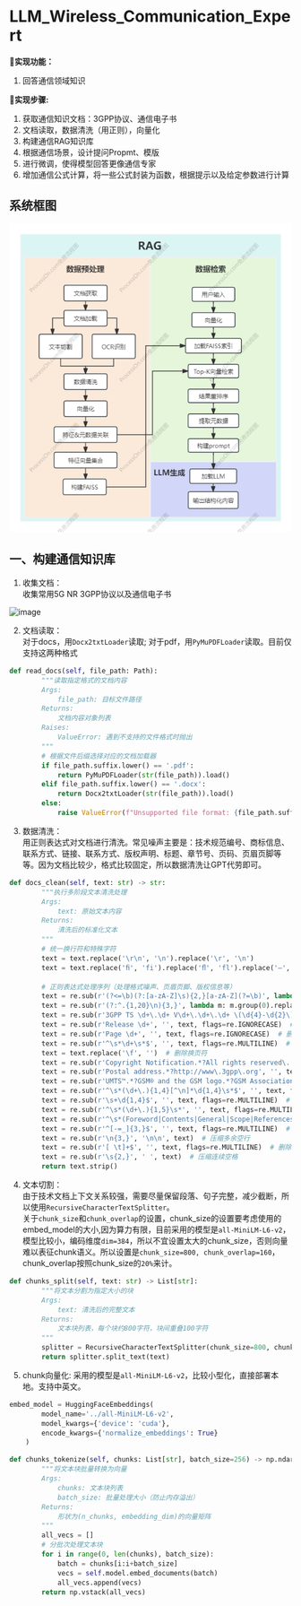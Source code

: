 # **LLM_Wireless_Communication_Expert**

🎯**实现功能：**
1. 回答通信领域知识

🚩**实现步骤:**
1. 获取通信知识文档：3GPP协议、通信电子书
2. 文档读取，数据清洗（用正则），向量化
3. 构建通信RAG知识库
4. 根据通信场景，设计提问Propmt、模版
5. 进行微调，使得模型回答更像通信专家
6. 增加通信公式计算，将一些公式封装为函数，根据提示以及给定参数进行计算

## 系统框图
![系统框图](./LWCE系统框图.png)

## 一、构建通信知识库
1. 收集文档：  
收集常用5G NR 3GPP协议以及通信电子书

![image](https://github.com/user-attachments/assets/c488cfbc-df9a-43ed-8a4b-36b121cb7cac)

2. 文档读取：  
对于docs，用`Docx2txtLoader`读取; 对于pdf，用`PyMuPDFLoader`读取。目前仅支持这两种格式
```python
def read_docs(self, file_path: Path):
        """读取指定格式的文档内容
        Args:
            file_path: 目标文件路径
        Returns:
            文档内容对象列表
        Raises:
            ValueError: 遇到不支持的文件格式时抛出
        """
        # 根据文件后缀选择对应的文档加载器
        if file_path.suffix.lower() == '.pdf':
            return PyMuPDFLoader(str(file_path)).load()
        elif file_path.suffix.lower() == '.docx':
            return Docx2txtLoader(str(file_path)).load()
        else:
            raise ValueError(f"Unsupported file format: {file_path.suffix}")
```

3. 数据清洗：  
用正则表达式对文档进行清洗。常见噪声主要是：技术规范编号、商标信息、联系方式、链接、联系方式、版权声明、标题、章节号、页码、页眉页脚等等。因为文档比较少，格式比较固定，所以数据清洗让GPT代劳即可。
```python
def docs_clean(self, text: str) -> str:
        """执行多阶段文本清洗处理
        Args:
            text: 原始文本内容
        Returns:
            清洗后的标准化文本
        """
        # 统一换行符和特殊字符
        text = text.replace('\r\n', '\n').replace('\r', '\n')
        text = text.replace('ﬁ', 'fi').replace('ﬂ', 'fl').replace('–', '-').replace('—', '-').replace(' ', ' ')
        
        # 正则表达式处理序列（处理格式噪声、页眉页脚、版权信息等）
        text = re.sub(r'(?<=\b)(?:[a-zA-Z]\s){2,}[a-zA-Z](?=\b)', lambda m: m.group(0).replace(' ', ''), text)  # 修复被空格分割的单词
        text = re.sub(r'(?:^.{1,20}\n){3,}', lambda m: m.group(0).replace('\n', ' '), text, flags=re.MULTILINE)  # 合并短行
        text = re.sub(r'3GPP TS \d+\.\d+ V\d+\.\d+\.\d+ \(\d{4}-\d{2}\)', '', text)  # 删除技术规范编号
        text = re.sub(r'Release \d+', '', text, flags=re.IGNORECASE)  # 删除版本信息
        text = re.sub(r'Page \d+', '', text, flags=re.IGNORECASE)  # 删除页码
        text = re.sub(r'^\s*\d+\s*$', '', text, flags=re.MULTILINE)  # 删除纯数字行
        text = text.replace('\f', '')  # 删除换页符
        text = re.sub(r'Copyright Notification.*?All rights reserved\.', '', text, flags=re.DOTALL | re.IGNORECASE)  # 删除版权声明
        text = re.sub(r'Postal address.*?http://www\.3gpp\.org', '', text, flags=re.DOTALL | re.IGNORECASE)  # 删除联系信息
        text = re.sub(r'UMTS™.*?GSM® and the GSM logo.*?GSM Association', '', text, flags=re.DOTALL | re.IGNORECASE)  # 删除商标信息
        text = re.sub(r'^\s*(\d+\.){1,4}[^\n]*\d{1,4}\s*$', '', text, flags=re.MULTILINE)  # 删除章节编号
        text = re.sub(r'\s+\d{1,4}$', '', text, flags=re.MULTILINE)  # 删除行尾页码
        text = re.sub(r'^\s*(\d+\.){1,5}\s*', '', text, flags=re.MULTILINE)  # 删除多级编号
        text = re.sub(r'^\s*(Foreword|Contents|General|Scope|References|Introduction|Abbreviations|Definitions)\s*$', '', text, flags=re.MULTILINE | re.IGNORECASE)  # 删除章节标题
        text = re.sub(r'^[-=_]{3,}$', '', text, flags=re.MULTILINE)  # 删除分隔线
        text = re.sub(r'\n{3,}', '\n\n', text)  # 压缩多余空行
        text = re.sub(r'[ \t]+$', '', text, flags=re.MULTILINE)  # 删除行尾空格
        text = re.sub(r'\s{2,}', ' ', text)  # 压缩连续空格
        return text.strip()
```
4. 文本切割：  
由于技术文档上下文关系较强，需要尽量保留段落、句子完整，减少截断，所以使用`RecursiveCharacterTextSplitter`。  
关于```chunk_size```和```chunk_overlap```的设置，chunk_size的设置要考虑使用的embed_model的大小,因为算力有限，目前采用的模型是```all-MiniLM-L6-v2```，模型比较小，编码维度```dim=384```，所以不宜设置太大的chunk_size，否则向量难以表征chunk语义。所以设置是```chunk_size=800, chunk_overlap=160```，chunk_overlap按照chunk_size的``20%``来计。  
```python
def chunks_split(self, text: str) -> List[str]:
        """将文本分割为指定大小的块
        Args:
            text: 清洗后的完整文本
        Returns:
            文本块列表，每个块约800字符，块间重叠100字符
        """
        splitter = RecursiveCharacterTextSplitter(chunk_size=800, chunk_overlap=160)
        return splitter.split_text(text)
```
5. chunk向量化:
采用的模型是```all-MiniLM-L6-v2```，比较小型化，直接部署本地。支持中英文。
```python
embed_model = HuggingFaceEmbeddings(
        model_name='../all-MiniLM-L6-v2',
        model_kwargs={'device': 'cuda'},
        encode_kwargs={'normalize_embeddings': True}
    )
```
```python
def chunks_tokenize(self, chunks: List[str], batch_size=256) -> np.ndarray:
        """将文本块批量转换为向量
        Args:
            chunks: 文本块列表
            batch_size: 批量处理大小（防止内存溢出）
        Returns:
            形状为(n_chunks, embedding_dim)的向量矩阵
        """
        all_vecs = []
        # 分批次处理文本块
        for i in range(0, len(chunks), batch_size):
            batch = chunks[i:i+batch_size]
            vecs = self.model.embed_documents(batch)
            all_vecs.append(vecs)
        return np.vstack(all_vecs)
```


